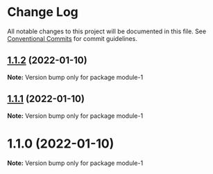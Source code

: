 # Change Log

All notable changes to this project will be documented in this file.
See [Conventional Commits](https://conventionalcommits.org) for commit guidelines.

## [1.1.2](https://github.com/weizheng1992/lerna-test/compare/module-1@1.1.1...module-1@1.1.2) (2022-01-10)

**Note:** Version bump only for package module-1





## [1.1.1](https://github.com/weizheng1992/lerna-test/compare/module-1@1.1.0...module-1@1.1.1) (2022-01-10)

**Note:** Version bump only for package module-1





# 1.1.0 (2022-01-10)

**Note:** Version bump only for package module-1
